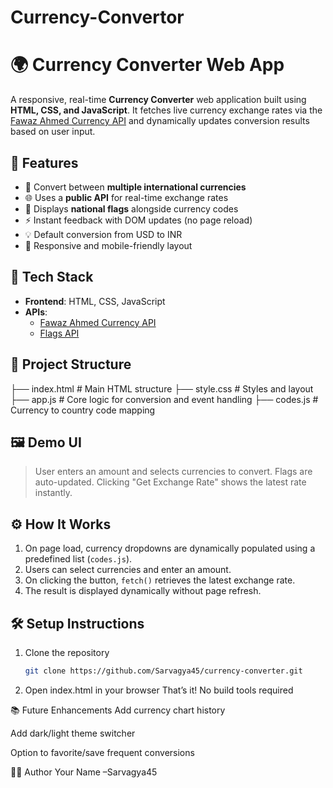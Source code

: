 # Currency-Convertor
# 🌍 Currency Converter Web App

A responsive, real-time **Currency Converter** web application built using **HTML, CSS, and JavaScript**. It fetches live currency exchange rates via the [Fawaz Ahmed Currency API](https://github.com/fawazahmed0/currency-api) and dynamically updates conversion results based on user input.

## 🔧 Features

- 🔁 Convert between **multiple international currencies**
- 🌐 Uses a **public API** for real-time exchange rates
- 🎌 Displays **national flags** alongside currency codes
- ⚡ Instant feedback with DOM updates (no page reload)
- 💡 Default conversion from USD to INR
- 📱 Responsive and mobile-friendly layout

## 🚀 Tech Stack

- **Frontend**: HTML, CSS, JavaScript
- **APIs**:
  - [Fawaz Ahmed Currency API](https://cdn.jsdelivr.net/npm/@fawazahmed0/currency-api)
  - [Flags API](https://flagsapi.com)

## 📁 Project Structure
├── index.html # Main HTML structure
├── style.css # Styles and layout
├── app.js # Core logic for conversion and event handling
├── codes.js # Currency to country code mapping

## 🖼️ Demo UI

> User enters an amount and selects currencies to convert. Flags are auto-updated. Clicking "Get Exchange Rate" shows the latest rate instantly.

## ⚙️ How It Works

1. On page load, currency dropdowns are dynamically populated using a predefined list (`codes.js`).
2. Users can select currencies and enter an amount.
3. On clicking the button, `fetch()` retrieves the latest exchange rate.
4. The result is displayed dynamically without page refresh.

## 🛠️ Setup Instructions

1. Clone the repository  
   ```bash
   git clone https://github.com/Sarvagya45/currency-converter.git
2. Open index.html in your browser
That’s it! No build tools required

📚 Future Enhancements
Add currency chart history

Add dark/light theme switcher

Option to favorite/save frequent conversions

👨‍💻 Author
Your Name –Sarvagya45
